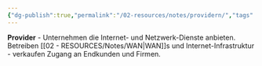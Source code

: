 ```yaml
---
{"dg-publish":true,"permalink":"/02-resources/notes/providern/","tags":["netzwerk/anbieter","internet/service"],"noteIcon":"","updated":"2025-08-28T20:50:30.000+02:00"}
---
```



**Provider** - Unternehmen die Internet- und Netzwerk-Dienste anbieten.
Betreiben [[02 - RESOURCES/Notes/WAN\|WAN]]s und Internet-Infrastruktur - verkaufen Zugang an Endkunden und Firmen.